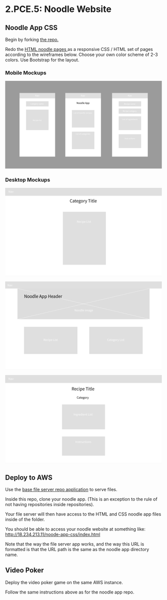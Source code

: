 # 2.PCE.5: Noodle Website

## Noodle App CSS

Begin by forking [the repo.](https://github.com/rocketacademy/noodle-app-css)

Redo the [HTML noodle pages ](../../1-front-end-basics/1.pce-post-class-exercises/1.pce.1-noodles.md)as a responsive CSS / HTML set of pages according to the wireframes below. Choose your own color scheme of 2-3 colors. Use Bootstrap for the layout.

### Mobile Mockups

![From left to right: 1\) Category Recipe List Page, 2\) Home Page, 3\) Recipe Page.](../../.gitbook/assets/screen-shot-2020-11-08-at-11.56.38-pm.png)

### Desktop Mockups

![1\) Category Recipe List Page](../../.gitbook/assets/noodle_app_desktop-2.png)

![2\) Home Page](../../.gitbook/assets/noodle_app_desktop-3.png)

![3\) Recipe Page](../../.gitbook/assets/noodle_app_desktop.png)

## Deploy to AWS

Use the [base file server repo application](https://github.com/rocketacademy/file-server-example-swe1) to serve files.

Inside this repo, clone your noodle app. \(This is an exception to the rule of not having repositories inside repositories\).

Your file server will then have access to the HTML  and CSS noodle app files inside of the folder.

You should be able to access your noodle website at something like: http://18.234.213.11/noode-app-css/index.html

Note that the way the file server app works, and the way this URL is formatted is that the URL path is the same as the noodle app directory name.

## Video Poker

Deploy the video poker game on the same AWS instance.

Follow the same instructions above as for the noodle app repo.

